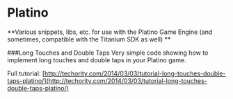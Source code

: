 Platino
===============

**Various snippets, libs, etc. for use with the Platino Game Engine (and sometimes, compatible with the Titanium SDK as well)
**

###Long Touches and Double Taps
Very simple code showing how to implement long touches and double taps in your Platino game.

Full tutorial: [http://techority.com/2014/03/03/tutorial-long-touches-double-taps-platino/](http://techority.com/2014/03/03/tutorial-long-touches-double-taps-platino/)

